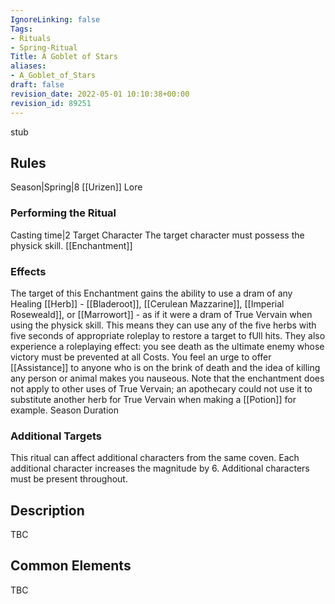 ```yaml
---
IgnoreLinking: false
Tags:
- Rituals
- Spring-Ritual
Title: A Goblet of Stars
aliases:
- A_Goblet_of_Stars
draft: false
revision_date: 2022-05-01 10:10:38+00:00
revision_id: 89251
---
```


stub
## Rules
Season|Spring|8
[[Urizen]] Lore
### Performing the Ritual
Casting time|2 Target Character The target character must possess the physick skill.
[[Enchantment]]
### Effects
The target of this Enchantment gains the ability to use a dram of any Healing [[Herb]] - [[Bladeroot]], [[Cerulean Mazzarine]], [[Imperial Roseweald]], or [[Marrowort]] - as if it were a dram of True Vervain when using the physick skill. This means they can use any of the five herbs with five seconds of appropriate roleplay to restore a target to fUll hits.
They also experience a roleplaying effect: you see death as the ultimate enemy whose victory must be prevented at all Costs. You feel an urge to offer [[Assistance]] to anyone who is on the brink of death and the idea of killing any person or animal makes you nauseous.
Note that the enchantment does not apply to other uses of True Vervain; an apothecary could not use it to substitute another herb for True Vervain when making a [[Potion]] for example.
Season Duration
### Additional Targets
This ritual can affect additional characters from the same coven. Each additional character increases the magnitude by 6. Additional characters must be present throughout.
## Description
TBC
## Common Elements
TBC